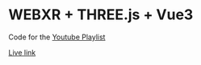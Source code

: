 # WEBXR + THREE.js + Vue3

Code for the [Youtube Playlist](https://www.youtube.com/playlist?list=PLpM_sf_d5YTNWwaKEhEa82xSBScpW0Rk_)

[Live link](https://vue-three-final.vercel.app/xr-gallery)

